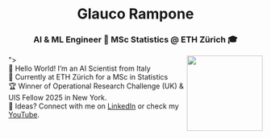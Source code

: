 <h1 align="center">Glauco Rampone</h1>
<h3 align="center">AI & ML Engineer 🤖 MSc Statistics @ ETH Zürich 🎓</h3>
<img align="right" src="assets/hackerman.gif" width="150"/>
">

<ul style="list-style-type: none; margin: 0; padding: 0;">
      <li>🧠 Hello World! I’m an AI Scientist from Italy
      <li>🚀 Currently at ETH Zürich for a MSc in Statistics
      <li>🏆 Winner of Operational Research Challenge (UK) & UIS Fellow 2025 in New York.</li>
      <li>💭 Ideas? Connect with me on <a href="https://www.linkedin.com/in/glaucorampone" target="_blank">LinkedIn</a> or check my <a href="https://www.youtube.com/@glaucorampone" target="_blank">YouTube</a>.</li>
</ul>
